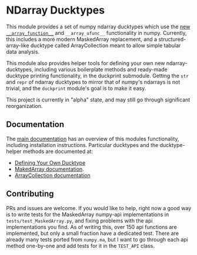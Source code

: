# NDarray Ducktypes

This module provides a set of numpy ndarray ducktypes which use the [new `__array_function__`](https://numpy.org/neps/nep-0022-ndarray-duck-typing-overview.html) and `__array_ufunc__` functionality in numpy. Currently, this includes a more modern MaskedArray replacement, and a structured-array-like ducktype called ArrayCollection meant to allow simple tabular data analysis.

This module also provides helper tools for defining your own new ndarray-ducktypes, including various boilerplate methods and ready-made ducktype printing functionality, in the duckprint submodule. Getting the `str` and `repr` of ndarray ducktypes to mirror that of numpy's ndarrays is not trivial, and the `duckprint` module's goal is to make it easy.

This project is currently in "alpha" state, and may still go through significant reorganization. 

## Documentation

The [main documentation](doc/NDarray_Ducktypes.md) has an overview of this modules functionality, including installation instructions. Particular ducktypes and the ducktype-helper methods are documented at:

 * [Defining Your Own Ducktype](doc/MakingDucktypes.md)
 * [MakedArray documentation](doc/MaskedArray.md).
 * [ArrayCollection documentation](doc/ArrayCollection.md)

## Contributing

PRs and issues are welcome. If you would like to help, right now a good way is to write tests for the MaskedArray numpy-api implementations in `tests/test_MaskedArray.py`, and fixing problems with the api implementations you find. As of writing this, over 150 api functions are implemented, but only a small fraction have a dedicated test. There are already many tests ported from `numpy.ma`, but I want to go through each api method one-by-one and add tests for it in the `TEST_API` class.


